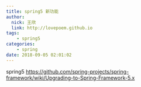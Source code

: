 ```yaml
---
title: spring5 新功能
author: 
  nick: 王欣
  link: http://lovepoem.github.io
tags: 
    - spring5
categories: 
    - spring 
date: 2018-09-05 02:01:02   
---
```

spring5 https://github.com/spring-projects/spring-framework/wiki/Upgrading-to-Spring-Framework-5.x